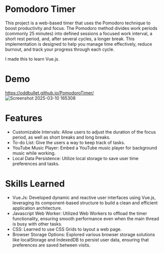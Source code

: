 # Pomodoro Timer
This project is a web-based timer that uses the Pomodoro technique to boost productivity and focus. The Pomodoro method divides work periods (commonly 25 minutes) into defined sessions a focused work interval, a short rest period, and, after several cycles, a longer break. This implementation is designed to help you manage time effectively, reduce burnout, and track your progress through each cycle.

I made this to learn Vue.js.

# Demo
https://oddbullet.github.io/PomodoroTimer/
![Screenshot 2025-03-10 165308](https://github.com/user-attachments/assets/52174e3e-0785-4522-af16-4d86f9d4304b)

# Features
- Customizable Intervals: Allow users to adjust the duration of the focus period, as well as short breaks and long breaks.
- To-do List: Give the users a way to keep track of tasks.
- YouTube Music Player: Embed a YouTube music player for background music while working.
- Local Data Persistence: Utilize local storage to save user time preferences and tasks.

# Skills Learned
- Vue.Js: Developed dynamic and reactive user interfaces using Vue.js, leveraging its component-based structure to build a clean and efficient application architecture.
- Javascript Web Worker: Utilized Web Workers to offload the timer functionality, ensuring smooth performance even when the main thread is busy with other tasks.
- CSS: Learned to use CSS Grids to layout a web page.
- Browser Storage Options: Explored various browser storage solutions like localStorage and IndexedDB to persist user data, ensuring that preferences are saved between visits.
